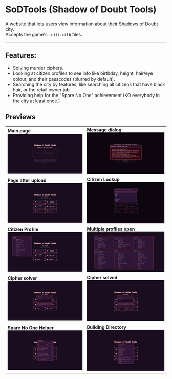 # SoDTools (Shadow of Doubt Tools)
A website that lets users view information about their Shadows of Doubt city. \
Accepts the game's `.cit`/`.citb` files.
<hr>

## Features:
- Solving murder ciphers.
- Looking at citizen profiles to see info like birthday, height, hair/eye colour, and their passcodes (blurred by default).
- Searching the city by features, like searching all citizens that have black hair, or the retail owner job.
- Providing help for the "Spare No One" achievement (KO everybody in the city at least once.)

## Previews

<div align="center">

<table>
<tr>
<td><b>Main page</b><br><img src="/wiki/img/preview1.png" width="450"></td>
<td><b>Message dialog</b><br><img src="/wiki/img/preview2.png" width="450"></td>
</tr>
<tr>
<td><b>Page after upload</b><br><img src="/wiki/img/preview3.png" width="450"></td>
<td><b>Citizen Lookup</b><br><img src="/wiki/img/preview4.png" width="450"></td>
</tr>
<tr>
<td><b>Citizen Profile</b><br><img src="/wiki/img/preview5.png" width="450"></td>
<td><b>Multiple profiles open</b><br><img src="/wiki/img/preview6.png" width="450"></td>
</tr>
<tr>
<td><b>Cipher solver</b><br><img src="/wiki/img/preview7.png" width="450"></td>
<td><b>Cipher solved</b><br><img src="/wiki/img/preview8.png" width="450"></td>
</tr>
<tr>
<td><b>Spare No One Helper</b><br><img src="/wiki/img/preview9.png" width="450"></td>
<td><b>Building Directory</b><br><img src="/wiki/img/preview10.png" width="450"></td>
</tr>
</table>

</div>
